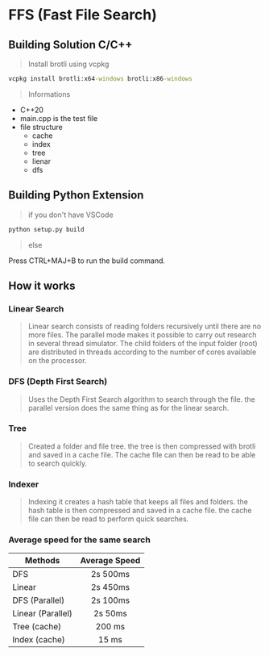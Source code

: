 # FFS (Fast File Search)

## Building Solution C/C++

> Install brotli using vcpkg

```cmd
vcpkg install brotli:x64-windows brotli:x86-windows
```

> Informations

- C++20
- main.cpp is the test file
- file structure
  - cache
  - index
  - tree
  - lienar
  - dfs

## Building Python Extension

> if you don't have VSCode

```cmd
python setup.py build
```

> else

Press CTRL+MAJ+B to run the build command.

## How it works

### Linear Search

> Linear search consists of reading folders recursively until there are no more files.
> The parallel mode makes it possible to carry out research in several thread simulator. The child folders of the input folder (root) are distributed in threads according to the number of cores available on the processor.

### DFS (Depth First Search)

> Uses the Depth First Search algorithm to search through the file. the parallel version does the same thing as for the linear search.

### Tree

> Created a folder and file tree. the tree is then compressed with brotli and saved in a cache file. The cache file can then be read to be able to search quickly.

### Indexer

> Indexing it creates a hash table that keeps all files and folders. the hash table is then compressed and saved in a cache file. the cache file can then be read to perform quick searches.

### Average speed for the same search

| Methods           | Average Speed |
| ----------------- | :-----------: |
| DFS               |   2s 500ms    |
| Linear            |   2s 450ms    |
| DFS (Parallel)    |   2s 100ms    |
| Linear (Parallel) |    2s 50ms    |
| Tree (cache)      |    200 ms     |
| Index (cache)     |     15 ms     |
